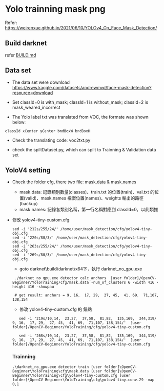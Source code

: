 # Yolo trainning mask png
Refer: https://weirenxue.github.io/2021/06/10/YOLOv4_On_Face_Mask_Detection/

## Build darknet
refer [BUILD.md](BUILD.md)

## Data set
- The data set were download https://www.kaggle.com/datasets/andrewmvd/face-mask-detection?resource=download

- Set classId=0 is with_mask; classId=1 is without_mask; classId=2 is mask_weared_incorrect

- The Yolo label txt was translated from VOC, the formate was shown below: <br>
```
classId xCenter yCenter bndBoxW bndBoxH
```
- Check the translating code: voc2txt.py

- check the spiltDataset.py, which can spilt to Trainning & Validation data set

## YoloV4 setting
- Check the folder cfg, there two file: mask.data & mask.names
  - mask.data: 記錄類別數量(classes)、train.txt 的位置(train)、val.txt 的位置(valid)、mask.names 檔案位置(names)、weights 輸出的路徑 (backup)
  - mask.names: 記錄各類別名稱，第一行名稱對應到 classId=0，以此類推

- 修改 yolov4-tiny-custom.cfg
  ```
  sed -i '212s/255/24/' /home/user/mask_detection/cfg/yolov4-tiny-obj.cfg
  sed -i '220s/80/3/' /home/user/mask_detection/cfg/yolov4-tiny-obj.cfg
  sed -i '263s/255/24/' /home/user/mask_detection/cfg/yolov4-tiny-obj.cfg
  sed -i '269s/80/3/' /home/user/mask_detection/cfg/yolov4-tiny-obj.cfg
  ```
  - goto darknet\build\darknet\x64下，執行 darknet_no_gpu.exe
  ```
   ./darknet_no_gpu.exe detector calc_anchors  [user folder]/OpenCV-Beginner/YoloTraining/cfg/mask.data -num_of_clusters 6 -width 416 -height 416 -showpau

   # get result: anchors = 9, 16,  17, 29,  27, 45,  41, 69,  71,107, 138,154
  ``` 
  - 修改 yolov4-tiny-custom.cfg 的 錨點
  ```
     sed -i '219s/10,14,  23,27,  37,58,  81,82,  135,169,  344,319/ 9, 16,  17, 29,  27, 45,  41, 69,  71,107, 138,154/'  [user folder]/OpenCV-Beginner/YoloTraining/cfg/yolov4-tiny-custom.cfg
     
     sed -i '268s/10,14,  23,27,  37,58,  81,82,  135,169,  344,319/ 9, 16,  17, 29,  27, 45,  41, 69,  71,107, 138,154/'  [user folder]/OpenCV-Beginner/YoloTraining/cfg/yolov4-tiny-custom.cfg
  ```

  ### Trainning
  ```
  .\darknet_no_gpu.exe detector train [user folder]\OpenCV-Beginner\YoloTraining\cfg\mask.data [user folder]\OpenCV-Beginner\YoloTraining\cfg\yolov4-tiny-custom.cfg [user folder]\OpenCV-Beginner\YoloTraining\cfg\yolov4-tiny.conv.29 -map 0,1
  ```